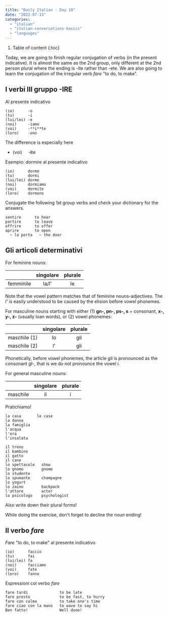 ```yaml
---
title: "Daily Italian - Day 10"
date: "2022-07-13"
categories: 
  - "italian"
  - "italian-conversations-basics"
  - "languages"
---
```


1. Table of content
{:toc}

Today, we are going to finish regular conjugation of verbs (in the present indicative). It is almost the same as the 2nd group, only different at the 2nd person plural where the ending is -ite rather than -ete. We are also going to learn the conjugation of the irregular verb _fare_ "to do, to make".

## I verbi III gruppo -IRE

Al presente indicativo
```
(io)      -o
(tu)      -i
(lui/lei) -e
(noi)     -iamo
(voi)     -**i**te
(loro)    -ono 
```

The difference is especially here
- (voi)     -**i**te

Esempio: _dormire_ al presente indicativo
```
(io)      dormo
(tu)      dormi
(lui/lei) dorme
(noi)     dormiamo
(voi)     dormite
(loro)    dormono
```

Conjugate the following 1st group verbs and check your dictionary for the answers.
```
sentire      to hear
partire      to leave
offrire      to offer
aprire       to open
  ~ la porta   ~ the door
```

## Gli articoli determinativi

For feminine nouns:

|           |  singolare |  plurale |
| - | :-: | :-: |
| femminile |   la/l'   |     le   |

Note that the vowel pattern matches that of feminine nouns-adjectives. The _l'_ is easily understood to be caused by the elision before vowel phonemes.

For masculine nouns starting with either (1) **gn-, pn-, ps-, s** + consonant, **x-, y-, z-** (usually loan words), or (2) vowel phonemes:

|           |  singolare |  plurale |
| - | :-: | :-: |
| maschile (1) |    lo   |   gli |
| maschile (2) |    l'   |   gli |

Phonetically, before vowel phonemes, the article _gli_ is pronounced as the consonant _gl_\-, that is we do not pronounce the vowel _i_.

For general masculine nouns:

|           |  singolare |  plurale |
| - | :-: | :-: |
| maschile |   il  |  i  |

Pratichiamo!
```
la casa       le case
la donna
la famiglia
l'acqua
l'ora
l'insalata

il treno
il bambino
il gatto
il cane
lo spettacolo   show
lo gnomo        gnome
lo studente
lo spumante     champagne
lo yogurt
lo zaino        backpack
l'attore        actor
lo psicologo    psychologist
```

Also write down their plural forms!

While doing the exercise, don't forget to decline the noun ending!



## Il verbo _fare_

_Fare_ "to do, to make" al presente indicativo
```
(io)      faccio
(tu)      fai
(lui/lei) fa
(noi)     facciamo
(voi)     fate
(loro)    fanno 
```

Espressioni col verbo _fare_
```
fare tardi              to be late
fare presto             to be fast, to hurry
fare con calma          to take one's time
fare ciao con la mano   to wave to say hi
Ben fatto!              Well done!
```